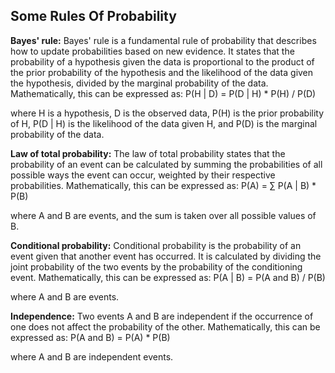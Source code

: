 ## Some Rules Of Probability

**Bayes' rule:** Bayes' rule is a fundamental rule of probability that describes how to update probabilities based on new evidence. It states that the probability of a hypothesis given the data is proportional to the product of the prior probability of the hypothesis and the likelihood of the data given the hypothesis, divided by the marginal probability of the data. Mathematically, this can be expressed as:
P(H | D) = P(D | H) * P(H) / P(D)

where H is a hypothesis, D is the observed data, P(H) is the prior probability of H, P(D | H) is the likelihood of the data given H, and P(D) is the marginal probability of the data.

**Law of total probability:** The law of total probability states that the probability of an event can be calculated by summing the probabilities of all possible ways the event can occur, weighted by their respective probabilities. Mathematically, this can be expressed as:
P(A) = ∑ P(A | B) * P(B)

where A and B are events, and the sum is taken over all possible values of B.

**Conditional probability:** Conditional probability is the probability of an event given that another event has occurred. It is calculated by dividing the joint probability of the two events by the probability of the conditioning event. Mathematically, this can be expressed as:
P(A | B) = P(A and B) / P(B)

where A and B are events.

**Independence:** Two events A and B are independent if the occurrence of one does not affect the probability of the other. Mathematically, this can be expressed as:
P(A and B) = P(A) * P(B)

where A and B are independent events.
